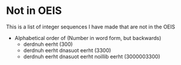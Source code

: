 # Not in OEIS
This is a list of integer sequences I have made that are not in the OEIS

* Alphabetical order of (Number in word form, but backwards)
   * derdnuh eerht (300)
   * derdnuh eerht dnasuot eerht (3300)
   * derdnuh eerht dnasuot eerht noillib eerht (3000003300)
